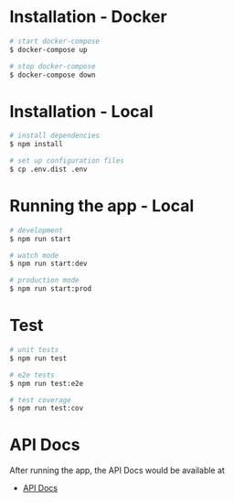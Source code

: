 # Installation - Docker
```bash
# start docker-compose
$ docker-compose up

# stop docker-compose
$ docker-compose down
```

# Installation - Local

```bash
# install dependencies
$ npm install

# set up configuration files
$ cp .env.dist .env
```

# Running the app - Local

```bash
# development
$ npm run start

# watch mode
$ npm run start:dev

# production mode
$ npm run start:prod
```

# Test

```bash
# unit tests
$ npm run test

# e2e tests
$ npm run test:e2e

# test coverage
$ npm run test:cov
```

# API Docs
After running the app, the API Docs would be available at
- [API Docs](https://localhost:3000)